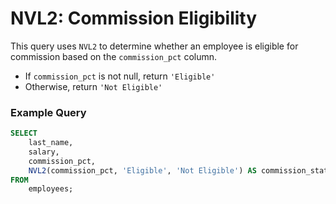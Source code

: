 # NVL2: Commission Eligibility

This query uses `NVL2` to determine whether an employee is eligible for commission based on the `commission_pct` column.

- If `commission_pct` is not null, return `'Eligible'`
- Otherwise, return `'Not Eligible'`

### Example Query

```sql
SELECT 
    last_name,
    salary,
    commission_pct,
    NVL2(commission_pct, 'Eligible', 'Not Eligible') AS commission_status
FROM 
    employees;
